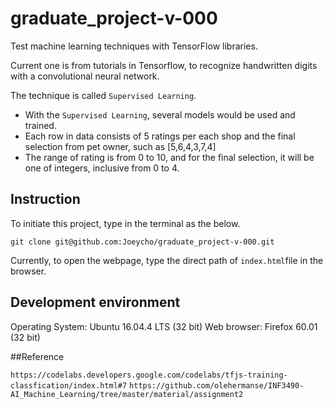 # graduate_project-v-000
Test machine learning techniques with TensorFlow libraries.

Current one is from tutorials in Tensorflow, to recognize handwritten digits with a convolutional neural network.

The technique is called `Supervised Learning`.

- With the `Supervised Learning`, several models would be used and trained.
- Each row in data consists of 5 ratings per each shop and the final selection from pet owner, such as [5,6,4,3,7,4]
- The range of rating is from 0 to 10, and for the final selection, it will be one of integers, inclusive from 0 to 4.

## Instruction

To initiate this project, type in the terminal as the below.

`git clone git@github.com:Joeycho/graduate_project-v-000.git`

Currently, to open the webpage, type the direct path of `index.html`file in the browser.

## Development environment

Operating System: Ubuntu 16.04.4 LTS (32 bit)
Web browser: Firefox 60.01 (32 bit)

##Reference

`https://codelabs.developers.google.com/codelabs/tfjs-training-classfication/index.html#7`
`https://github.com/olehermanse/INF3490-AI_Machine_Learning/tree/master/material/assignment2`
